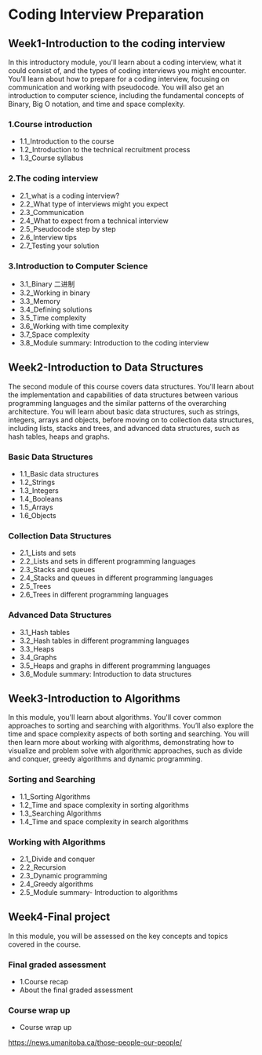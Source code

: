 # Coding Interview Preparation

## Week1-Introduction to the coding interview

In this introductory module, you'll learn about a coding interview, what it could consist of, and the types of coding interviews you might encounter. You’ll learn about how to prepare for a coding interview, focusing on communication and working with pseudocode. You will also get an introduction to computer science, including the fundamental concepts of Binary, Big O notation, and time and space complexity.

### 1.Course introduction

- 1.1_Introduction to the course
- 1.2_Introduction to the technical recruitment process
- 1.3_Course syllabus

### 2.The coding interview

- 2.1_what is a coding interview?
- 2.2_What type of interviews might you expect
- 2.3_Communication
- 2.4_What to expect from a technical interview
- 2.5_Pseudocode step by step
- 2.6_Interview tips
- 2.7_Testing your solution

### 3.Introduction to Computer Science

- 3.1_Binary 二进制
- 3.2_Working in binary
- 3.3_Memory
- 3.4_Defining solutions
- 3.5_Time complexity
- 3.6_Working with time complexity
- 3.7_Space complexity
- 3.8_Module summary: Introduction to the coding interview

## Week2-Introduction to Data Structures

The second module of this course covers data structures. You'll learn about the implementation and capabilities of data structures between various programming languages and the similar patterns of the overarching architecture. You will learn about basic data structures, such as strings, integers, arrays and objects, before moving on to collection data structures, including lists, stacks and trees, and advanced data structures, such as hash tables, heaps and graphs.

### Basic Data Structures

- 1.1_Basic data structures
- 1.2_Strings
- 1.3_Integers
- 1.4_Booleans
- 1.5_Arrays
- 1.6_Objects

### Collection Data Structures

- 2.1_Lists and sets
- 2.2_Lists and sets in different programming languages
- 2.3_Stacks and queues
- 2.4_Stacks and queues in different programming languages
- 2.5_Trees
- 2.6_Trees in different programming languages

### Advanced Data Structures

- 3.1_Hash tables
- 3.2_Hash tables in different programming languages
- 3.3_Heaps
- 3.4_Graphs
- 3.5_Heaps and graphs in different programming languages
- 3.6_Module summary: Introduction to data structures


## Week3-Introduction to Algorithms

In this module, you'll learn about algorithms. You'll cover common approaches to sorting and searching with algorithms. You’ll also explore the time and space complexity aspects of both sorting and searching. You will then learn more about working with algorithms, demonstrating how to visualize and problem solve with algorithmic approaches, such as divide and conquer, greedy algorithms and dynamic programming.

### Sorting and Searching

- 1.1_Sorting Algorithms
- 1.2_Time and space complexity in sorting algorithms
- 1.3_Searching Algorithms
- 1.4_Time and space complexity in search algorithms

### Working with Algorithms

-  2.1_Divide and conquer
-  2.2_Recursion
-  2.3_Dynamic programming
-  2.4_Greedy algorithms
-  2.5_Module summary- Introduction to algorithms

## Week4-Final project

In this module, you will be assessed on the key concepts and topics covered in the course.

### Final graded assessment

-  1.Course recap
-  About the final graded assessment

### Course wrap up

- Course wrap up

https://news.umanitoba.ca/those-people-our-people/